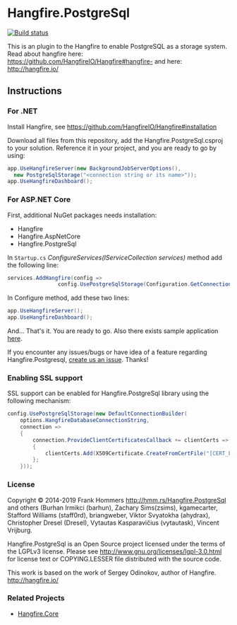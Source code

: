 
# Hangfire.PostgreSql
[![Build status](https://ci.appveyor.com/api/projects/status/a01vpyliv5mh9xac/branch/master?svg=true)](https://ci.appveyor.com/project/vytautask/hangfire-postgresql-lel5h/branch/master)

This is an plugin to the Hangfire to enable PostgreSQL as a storage system.
Read about hangfire here: https://github.com/HangfireIO/Hangfire#hangfire-
and here: http://hangfire.io/

## Instructions
### For .NET 
Install Hangfire, see https://github.com/HangfireIO/Hangfire#installation

Download all files from this repository, add the Hangfire.PostgreSql.csproj to your solution.
Reference it in your project, and you are ready to go by using:

```csharp
app.UseHangfireServer(new BackgroundJobServerOptions(), 
  new PostgreSqlStorage("<connection string or its name>"));
app.UseHangfireDashboard();
```

### For ASP.NET Core
First, additional NuGet packages needs installation: 
* Hangfire
* Hangfire.AspNetCore
* Hangfire.PostgreSql


In `Startup.cs` _ConfigureServices(IServiceCollection services)_ method add the following line:
```csharp
services.AddHangfire(config =>
		        config.UsePostgreSqlStorage(Configuration.GetConnectionString("HangfireConnection")));
```

In Configure method, add these two lines:
```csharp
app.UseHangfireServer();
app.UseHangfireDashboard();
```
And... That's it. You are ready to go. Also there exists sample application [here](https://github.com/frankhommers/Hangfire.PostgreSql/releases/download/1.4.8.1/aspnetcore_hangfire_sample.zip).

If you encounter any issues/bugs or have idea of a feature regarding Hangfire.Postgresql, [create us an issue](https://github.com/frankhommers/Hangfire.PostgreSql/issues/new). Thanks! 


### Enabling SSL support
SSL support can be enabled for Hangfire.PostgreSql library using the following mechanism:
```csharp
config.UsePostgreSqlStorage(new DefaultConnectionBuilder(
    options.HangfireDatabaseConnectionString,
    connection =>
    {
        connection.ProvideClientCertificatesCallback += clientCerts =>
        {
            clientCerts.Add(X509Certificate.CreateFromCertFile("[CERT_FILENAME]"));
        };
    }));
```

### License
Copyright © 2014-2019 Frank Hommers http://hmm.rs/Hangfire.PostgreSql and others (Burhan Irmikci (barhun), Zachary Sims(zsims), kgamecarter, Stafford Williams (staff0rd), briangweber, Viktor Svyatokha (ahydrax), Christopher Dresel (Dresel), Vytautas Kasparavičius (vytautask), Vincent Vrijburg.

Hangfire.PostgreSql is an Open Source project licensed under the terms of the LGPLv3 license. Please see http://www.gnu.org/licenses/lgpl-3.0.html for license text or COPYING.LESSER file distributed with the source code.

This work is based on the work of Sergey Odinokov, author of Hangfire. <http://hangfire.io/>

### Related Projects
* [Hangfire.Core](https://github.com/HangfireIO/Hangfire)
